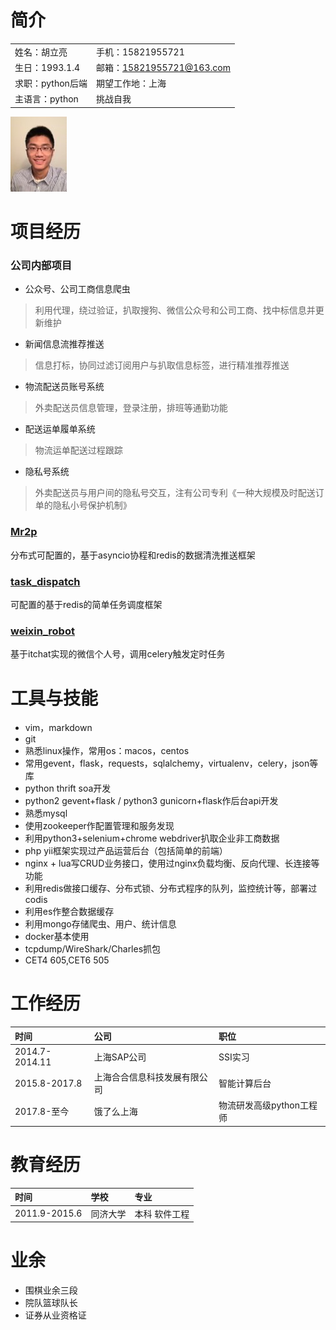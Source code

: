 # **简介**
| | |
| :---- | :---- |
| 姓名：胡立亮 | 手机：15821955721 |
| 生日：1993.1.4 | 邮箱：15821955721@163.com |
| 求职：python后端 | 期望工作地：上海 |
| 主语言：python | 挑战自我 |

![GitHub](https://github.com/Dkner/resume/blob/master/head.jpg)

# **项目经历**
### 公司内部项目
- 公众号、公司工商信息爬虫
> 利用代理，绕过验证，扒取搜狗、微信公众号和公司工商、找中标信息并更新维护
- 新闻信息流推荐推送
> 信息打标，协同过滤订阅用户与扒取信息标签，进行精准推荐推送
- 物流配送员账号系统
> 外卖配送员信息管理，登录注册，排班等通勤功能
- 配送运单履单系统
> 物流运单配送过程跟踪
- 隐私号系统
> 外卖配送员与用户间的隐私号交互，注有公司专利《一种大规模及时配送订单的隐私小号保护机制》

### [Mr2p](https://github.com/Dkner/mr2p/tree/master)
分布式可配置的，基于asyncio协程和redis的数据清洗推送框架

### [task_dispatch](https://github.com/Dkner/task_dispatch_v4)
可配置的基于redis的简单任务调度框架

### [weixin_robot](https://github.com/Dkner/weixin_robot)
基于itchat实现的微信个人号，调用celery触发定时任务

# **工具与技能**
* vim，markdown
* git
* 熟悉linux操作，常用os：macos，centos
* 常用gevent，flask，requests，sqlalchemy，virtualenv，celery，json等库
* python thrift soa开发
* python2 gevent+flask / python3 gunicorn+flask作后台api开发
* 熟悉mysql
* 使用zookeeper作配置管理和服务发现
* 利用python3+selenium+chrome webdriver扒取企业非工商数据
* php yii框架实现过产品运营后台（包括简单的前端）
* nginx + lua写CRUD业务接口，使用过nginx负载均衡、反向代理、长连接等功能
* 利用redis做接口缓存、分布式锁、分布式程序的队列，监控统计等，部署过codis
* 利用es作整合数据缓存
* 利用mongo存储爬虫、用户、统计信息
* docker基本使用
* tcpdump/WireShark/Charles抓包
* CET4 605,CET6 505

# **工作经历**
| 时间 | 公司 | 职位 |
| :---- | :---- | :---- |
| 2014.7-2014.11 | 上海SAP公司 | SSI实习 |
| 2015.8-2017.8 | 上海合合信息科技发展有限公司 | 智能计算后台 |
| 2017.8-至今 | 饿了么上海 | 物流研发高级python工程师 |

# **教育经历**
| 时间 | 学校 | 专业 |
| :---- | :---- | :---- |
| 2011.9-2015.6 | 同济大学 | 本科 软件工程 |

# **业余**
* 围棋业余三段
* 院队篮球队长
* 证券从业资格证
